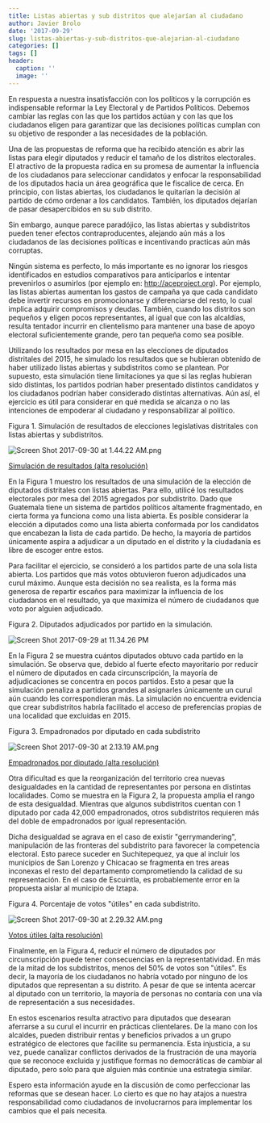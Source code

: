 ```yaml
---
title: Listas abiertas y sub distritos que alejarían al ciudadano
author: Javier Brolo
date: '2017-09-29'
slug: listas-abiertas-y-sub-distritos-que-alejarian-al-ciudadano
categories: []
tags: []
header:
  caption: ''
  image: ''
---
```


En respuesta a nuestra insatisfacción con los políticos y la corrupción es indispensable reformar la Ley Electoral y de Partidos Políticos. Debemos cambiar las reglas con las que los partidos actúan y con las que los ciudadanos eligen para garantizar que las decisiones políticas cumplan con su objetivo de responder a las necesidades de la población.

Una de las propuestas de reforma que ha recibido atención es abrir las listas para elegir diputados y reducir el tamaño de los distritos electorales. El atractivo de la propuesta radica en su promesa de aumentar la influencia de los ciudadanos para seleccionar candidatos y enfocar la responsabilidad de los diputados hacia un área geográfica que le fiscalice de cerca. En principio, con listas abiertas, los ciudadanos le quitarían la decisión al partido de cómo ordenar a los candidatos. También, los diputados dejarían de pasar desapercibidos en su sub distrito.

Sin embargo, aunque parece paradójico, las listas abiertas y subdistritos pueden tener efectos contraproducentes, alejando aún más a los ciudadanos de las decisiones políticas e incentivando practicas aún más corruptas.

Ningún sistema es perfecto, lo más importante es no ignorar los riesgos identificados en estudios comparativos para anticiparlos e intentar prevenirlos o asumirlos (por ejemplo en: http://aceproject.org). Por ejemplo, las listas abiertas aumentan los gastos de campaña ya que cada candidato debe invertir recursos en promocionarse y diferenciarse del resto, lo cual implica adquirir compromisos y deudas. También, cuando los distritos son pequeños y eligen pocos representantes, al igual que con las alcaldías, resulta tentador incurrir en clientelismo para mantener una base de apoyo electoral suficientemente grande, pero tan pequeña como sea posible.

Utilizando los resultados por mesa en las elecciones de diputados distritales del 2015, he simulado los resultados que se hubieran obtenido de haber utilizado listas abiertas y subdistritos como se plantean. Por supuesto, esta simulación tiene limitaciones ya que si las reglas hubieran sido distintas, los partidos podrían haber presentado distintos candidatos y los ciudadanos podrían haber considerado distintas alternativas. Aún así, el ejercicio es útil para considerar en qué medida se alcanza o no las intenciones de empoderar al ciudadano y responsabilizar al político.

Figura 1. Simulación de resultados de elecciones legislativas distritales con listas abiertas y subdistritos.

![Screen Shot 2017-09-30 at 1.44.22 AM.png](https://javierbrolo.files.wordpress.com/2017/09/screen-shot-2017-09-30-at-1-44-22-am.png)

[Simulación de resultados (alta resolución)](https://javierbrolo.files.wordpress.com/2017/09/rplot.pdf)

En la Figura 1 muestro los resultados de una simulación de la elección de diputados distritales con listas abiertas. Para ello, utilicé los resultados electorales por mesa del 2015 agregados por subdistrito. Dado que Guatemala tiene un sistema de partidos políticos altamente fragmentado, en cierta forma ya funciona como una lista abierta. Es posible considerar la elección a diputados como una lista abierta conformada por los candidatos que encabezan la lista de cada partido. De hecho, la mayoría de partidos únicamente aspira a adjudicar a un diputado en el distrito y la ciudadanía es libre de escoger entre estos.

Para facilitar el ejercicio, se consideró a los partidos parte de una sola lista abierta. Los partidos que más votos obtuvieron fueron adjudicados una curul máximo. Aunque esta decisión no sea realista, es la forma más generosa de repartir escaños para maximizar la influencia de los ciudadanos en el resultado, ya que maximiza el número de ciudadanos que voto por alguien adjudicado.

Figura 2. Diputados adjudicados por partido en la simulación.

![Screen Shot 2017-09-29 at 11.34.26 PM](https://javierbrolo.files.wordpress.com/2017/09/screen-shot-2017-09-29-at-11-34-26-pm-e1506726884799.png)

En la Figura 2 se muestra cuántos diputados obtuvo cada partido en la simulación. Se observa que, debido al fuerte efecto mayoritario por reducir el número de diputados en cada circunscripción, la mayoría de adjudicaciones se concentra en pocos partidos. Esto a pesar que la simulación penaliza a partidos grandes al asignarles únicamente un curul aún cuando les correspondieran más. La simulación no encuentra evidencia que crear subdistritos habría facilitado el acceso de preferencias propias de una localidad que  excluidas en 2015.

Figura 3. Empadronados por diputado en cada subdistrito

![Screen Shot 2017-09-30 at 2.13.19 AM.png](https://javierbrolo.files.wordpress.com/2017/09/screen-shot-2017-09-30-at-2-13-19-am1.png)

[Empadronados por diputado (alta resolución)](https://javierbrolo.files.wordpress.com/2017/09/rplot2.pdf)

Otra dificultad es que la reorganización del territorio crea nuevas desigualdades en la cantidad de representantes por persona en distintas localidades. Como se muestra en la Figura 2, la propuesta amplia el rango de esta desigualdad. Mientras que algunos subdistritos cuentan con 1 diputado por cada 42,000 empadronados, otros subdistritos requieren más del doble de empadronados por igual representación.

Dicha desigualdad se agrava en el caso de existir "gerrymandering", manipulación de las fronteras del subdistrito para favorecer la competencia electoral. Esto parece suceder en Suchitepequez, ya que al incluir los municipios de San Lorenzo y Chicacao se fragmenta en tres areas inconexas el resto del departamento comprometiendo la calidad de su representación. En el caso de Escuintla, es probablemente error en la propuesta aislar al municipio de Iztapa.

Figura 4. Porcentaje de votos "útiles" en cada subdistrito.

![Screen Shot 2017-09-30 at 2.29.32 AM.png](https://javierbrolo.files.wordpress.com/2017/09/screen-shot-2017-09-30-at-2-29-32-am.png)

[Votos útiles (alta resolución)](https://javierbrolo.files.wordpress.com/2017/09/rplot3.pdf)

Finalmente, en la Figura 4, reducir el número de diputados por circunscripción puede tener consecuencias en la representatividad. En más de la mitad de los subdistritos, menos del 50% de votos son "útiles". Es decir, la mayoría de los ciudadanos no habría votado por ninguno de los diputados que representan a su distrito. A pesar de que se intenta acercar al diputado con un territorio, la mayoría de personas no contaría con una vía de representación a sus necesidades.

En estos escenarios resulta atractivo para diputados que desearan aferrarse a su curul el incurrir en prácticas clientelares. De la mano con los alcaldes, pueden distribuir rentas y beneficios privados a un grupo estratégico de electores que facilite su permanencia. Esta injusticia, a su vez, puede canalizar conflictos derivados de la frustración de una mayoría que se reconoce excluida y justifique formas no democráticas de cambiar al diputado, pero solo para que alguien más continúe una estrategia similar.

Espero esta información ayude en la discusión de como perfeccionar las reformas que se desean hacer. Lo cierto es que no hay atajos a nuestra responsabilidad como ciudadanos de involucrarnos para implementar los cambios que el país necesita.
